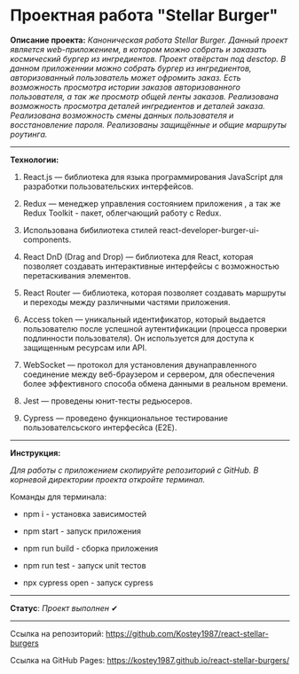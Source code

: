 #  Проектная работа "Stellar Burger"

**Описание проекта:**
_Каноническая работа Stellar Burger. Данный проект является web-приложением, в котором можно собрать и заказать космический бургер из ингредиентов. Проект отвёрстан под desctop. В данном приложеннии можно собрать бургер из ингредиентов, авторизованный пользователь может офромить заказ. Есть возможность просмотра истории заказов авторизованного пользователя, а так же просмотр общей ленты заказов. Реализована возможность просмотра деталей ингредиентов и деталей заказа. Реализована возможность смены данных пользователя и восстановление пароля. Реализованы защищённые и общие маршруты роутинга._
___

**Технологии:**

1. React.js — библиотека для языка программирования JavaScript для разработки пользовательских интерфейсов.

2. Redux — менеджер управления состоянием приложения , а так же Redux Toolkit - пакет, облегчающий работу с Redux.

3. Использована бибилиотека стилей react-developer-burger-ui-components.

4. React DnD (Drag and Drop) — библиотека для React, которая позволяет создавать интерактивные интерфейсы с возможностью перетаскивания элементов.

5. React Router — библиотека, которая позволяет создавать маршруты и переходы между различными частями приложения.

6. Access token — уникальный идентификатор, который выдается пользователю после успешной аутентификации (процесса проверки подлинности пользователя). Он используется для доступа к защищенным ресурсам или API.

7. WebSocket — протокол для установления двунаправленного соединение между веб-браузером и сервером, для обеспечения более эффективного способа обмена данными в реальном времени.

8. Jest — проведены юнит-тесты редьюсеров.

9. Cypress — проведено функциональное тестирование пользователсьского интерфесйса (E2E).
___

**Инструкция:**


_Для работы с приложением скопируйте репозиторий с GitHub. В корневой директории проекта откройте терминал._


Команды для терминала:
- npm i - установка зависимостей

- npm start - запуск приложения

- npm run build - сборка приложения

- npm run test - запуск unit тестов

- npx cypress open - запуск cypress

___

**Статус**: *Проект выполнен* &#10004;
___


Ссылка на репозиторий: https://github.com/Kostey1987/react-stellar-burgers

Ссылка на GitHub Pages: https://kostey1987.github.io/react-stellar-burgers/


